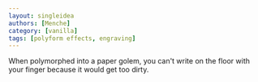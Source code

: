 ```yaml
---
layout: singleidea
authors: [Menche]
category: [vanilla]
tags: [polyform effects, engraving]
---
```

When polymorphed into a paper golem, you can't write on the floor with your finger because it would get too dirty.
